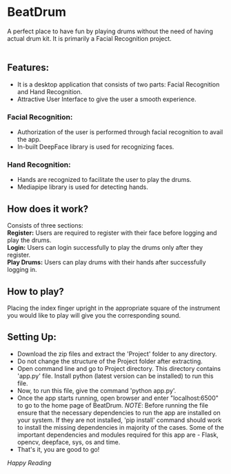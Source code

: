 # BeatDrum

A perfect place to have fun by playing drums without the need of having actual drum kit.
It is primarily a Facial Recognition project.
<br /><br />
## Features:

- It is a desktop application that consists of two parts: Facial Recognition and Hand Recognition.
- Attractive User Interface to give the user a smooth experience.

### Facial Recognition:

- Authorization of the user is performed through facial recognition to avail the app.
- In-built DeepFace library is used for recognizing faces.

### Hand Recognition:

- Hands are recognized to facilitate the user to play the drums.
- Mediapipe library is used for detecting hands.

## How does it work?

Consists of three sections:<br />
**Register:** Users are required to register with their face before logging and play the drums.<br />
**Login:** Users can login successfully to play the drums only after they register. <br />
**Play Drums:** Users can play drums with their hands after successfully logging in.

## How to play?

Placing the index finger upright in the appropriate square of the instrument you would like to play will give you the corresponding sound.

## Setting Up:

- Download the zip files and extract the 'Project' folder to any directory.
- Do not change the structure of the Project folder after extracting.
- Open command line and go to Project directory. This directory contains 'app.py' file. Install python (latest version can be installed) to run this file.
- Now, to run this file, give the command 'python app.py'.
- Once the app starts running, open browser and enter "localhost:6500" to go to the home page of BeatDrum.
  _NOTE_: Before running the file ensure that the necessary dependencies to run the app are installed on your system. If they are not installed, 'pip install' command should work to install the missing dependencies in majority of the cases. Some of the important dependencies and modules required for this app are - Flask, opencv, deepface, sys, os and time.
- That's it, you are good to go!

_Happy Reading_
